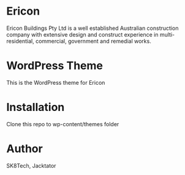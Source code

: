 # Ericon

Ericon Buildings Pty Ltd is a well established Australian construction company with extensive design and construct experience in multi-residential, commercial, government and remedial works.

# WordPress Theme

This is the WordPress theme for Ericon

# Installation

Clone this repo to wp-content/themes folder

# Author
SK8Tech, Jacktator
